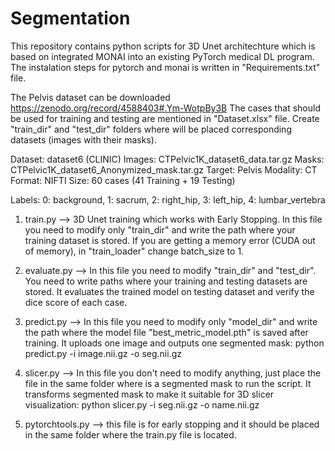 # Segmentation

This repository contains python scripts for 3D Unet architechture which is based on integrated MONAI into an existing PyTorch medical DL program. The instalation steps for pytorch and monai is written in "Requirements.txt" file.

The Pelvis dataset can be downloaded https://zenodo.org/record/4588403#.Ym-WotpBy3B
The cases that should be used for training and testing are mentioned in "Dataset.xlsx" file. 
Create "train_dir" and "test_dir" folders where will be placed corresponding datasets (images with their masks).

Dataset: dataset6 (CLINIC) 
Images: CTPelvic1K_dataset6_data.tar.gz
Masks: CTPelvic1K_dataset6_Anonymized_mask.tar.gz
Target: Pelvis
Modality: CT
Format: NIFTI
Size: 60 cases (41 Training + 19 Testing)

Labels: 
0: background, 
1: sacrum, 
2: right_hip, 
3: left_hip, 
4: lumbar_vertebra    

1) train.py --> 3D Unet training which works with Early Stopping. In this file you need to modify only "train_dir" and write the path where your training dataset is stored. If you are getting a memory error (CUDA out of memory), in "train_loader" change batch_size to 1.

2) evaluate.py --> In this file you need to modify "train_dir" and "test_dir". You need to write paths where your training and testing datasets are stored. It evaluates the trained model on testing dataset and verify the dice score of each case. 
 
3) predict.py --> In this file you need to modify only "model_dir" and write the path where the model file "best_metric_model.pth" is saved after training. It uploads one image and outputs one segmented mask: python predict.py -i image.nii.gz -o seg.nii.gz
     
4) slicer.py -->  In this file you don't need to modify anything, just place the file in the same folder where is a segmented mask to run the script. It transforms segmented mask to make it suitable for 3D slicer visualization: python slicer.py -i seg.nii.gz -o name.nii.gz

5) pytorchtools.py --> this file is for early stopping and it should be placed in the same folder where the train.py file is located. 
